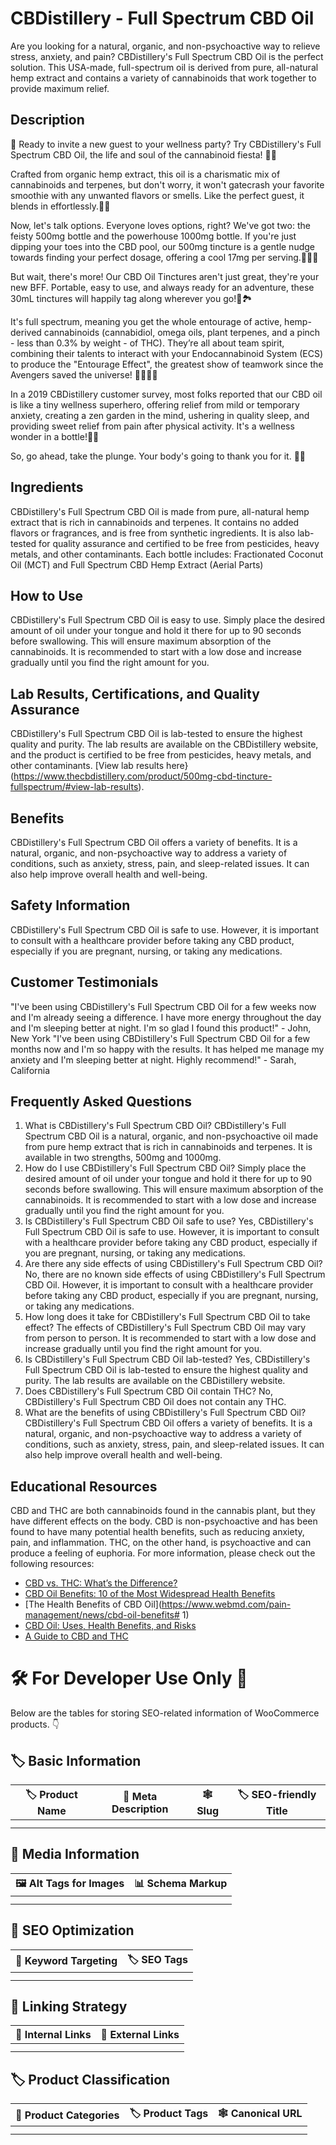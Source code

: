 # CBDistillery - Full Spectrum CBD Oil
Are you looking for a natural, organic, and non-psychoactive way to relieve stress, anxiety, and pain? CBDistillery's Full Spectrum CBD Oil is the perfect solution. This USA-made, full-spectrum oil is derived from pure, all-natural hemp extract and contains a variety of cannabinoids that work together to provide maximum relief.
## Description
🎉 Ready to invite a new guest to your wellness party? Try CBDistillery's Full Spectrum CBD Oil, the life and soul of the cannabinoid fiesta! 🌿🌱

Crafted from organic hemp extract, this oil is a charismatic mix of cannabinoids and terpenes, but don't worry, it won't gatecrash your favorite smoothie with any unwanted flavors or smells. Like the perfect guest, it blends in effortlessly.🍹😎

Now, let's talk options. Everyone loves options, right? We've got two: the feisty 500mg bottle and the powerhouse 1000mg bottle. If you're just dipping your toes into the CBD pool, our 500mg tincture is a gentle nudge towards finding your perfect dosage, offering a cool 17mg per serving.🏊‍♀️💧

But wait, there's more! Our CBD Oil Tinctures aren't just great, they're your new BFF. Portable, easy to use, and always ready for an adventure, these 30mL tinctures will happily tag along wherever you go!🎒🏞️

It's full spectrum, meaning you get the whole entourage of active, hemp-derived cannabinoids (cannabidiol, omega oils, plant terpenes, and a pinch - less than 0.3% by weight - of THC). They’re all about team spirit, combining their talents to interact with your Endocannabinoid System (ECS) to produce the "Entourage Effect", the greatest show of teamwork since the Avengers saved the universe! 🦸‍♂️🦸‍♀️

In a 2019 CBDistillery customer survey, most folks reported that our CBD oil is like a tiny wellness superhero, offering relief from mild or temporary anxiety, creating a zen garden in the mind, ushering in quality sleep, and providing sweet relief from pain after physical activity. It's a wellness wonder in a bottle!🌟🍾

So, go ahead, take the plunge. Your body's going to thank you for it. 🎈🎉
## Ingredients
CBDistillery's Full Spectrum CBD Oil is made from pure, all-natural hemp extract that is rich in cannabinoids and terpenes. It contains no added flavors or fragrances, and is free from synthetic ingredients. It is also lab-tested for quality assurance and certified to be free from pesticides, heavy metals, and other contaminants. Each bottle includes: Fractionated Coconut Oil (MCT) and Full Spectrum CBD Hemp Extract (Aerial Parts)
## How to Use
CBDistillery's Full Spectrum CBD Oil is easy to use. Simply place the desired amount of oil under your tongue and hold it there for up to 90 seconds before swallowing. This will ensure maximum absorption of the cannabinoids. It is recommended to start with a low dose and increase gradually until you find the right amount for you.
## Lab Results, Certifications, and Quality Assurance
CBDistillery's Full Spectrum CBD Oil is lab-tested to ensure the highest quality and purity. The lab results are available on the CBDistillery website, and the product is certified to be free from pesticides, heavy metals, and other contaminants. [View lab results here}(https://www.thecbdistillery.com/product/500mg-cbd-tincture-fullspectrum/#view-lab-results).
## Benefits
CBDistillery's Full Spectrum CBD Oil offers a variety of benefits. It is a natural, organic, and non-psychoactive way to address a variety of conditions, such as anxiety, stress, pain, and sleep-related issues. It can also help improve overall health and well-being.
## Safety Information
CBDistillery's Full Spectrum CBD Oil is safe to use. However, it is important to consult with a healthcare provider before taking any CBD product, especially if you are pregnant, nursing, or taking any medications.
## Customer Testimonials
"I've been using CBDistillery's Full Spectrum CBD Oil for a few weeks now and I'm already seeing a difference. I have more energy throughout the day and I'm sleeping better at night. I'm so glad I found this product!" - John, New York
"I've been using CBDistillery's Full Spectrum CBD Oil for a few months now and I'm so happy with the results. It has helped me manage my anxiety and I'm sleeping better at night. Highly recommend!" - Sarah, California
## Frequently Asked Questions
1. What is CBDistillery's Full Spectrum CBD Oil?
CBDistillery's Full Spectrum CBD Oil is a natural, organic, and non-psychoactive oil made from pure hemp extract that is rich in cannabinoids and terpenes. It is available in two strengths, 500mg and 1000mg.
2. How do I use CBDistillery's Full Spectrum CBD Oil?
Simply place the desired amount of oil under your tongue and hold it there for up to 90 seconds before swallowing. This will ensure maximum absorption of the cannabinoids. It is recommended to start with a low dose and increase gradually until you find the right amount for you.
3. Is CBDistillery's Full Spectrum CBD Oil safe to use?
Yes, CBDistillery's Full Spectrum CBD Oil is safe to use. However, it is important to consult with a healthcare provider before taking any CBD product, especially if you are pregnant, nursing, or taking any medications.
4. Are there any side effects of using CBDistillery's Full Spectrum CBD Oil?
No, there are no known side effects of using CBDistillery's Full Spectrum CBD Oil. However, it is important to consult with a healthcare provider before taking any CBD product, especially if you are pregnant, nursing, or taking any medications.
5. How long does it take for CBDistillery's Full Spectrum CBD Oil to take effect?
The effects of CBDistillery's Full Spectrum CBD Oil may vary from person to person. It is recommended to start with a low dose and increase gradually until you find the right amount for you.
6. Is CBDistillery's Full Spectrum CBD Oil lab-tested?
Yes, CBDistillery's Full Spectrum CBD Oil is lab-tested to ensure the highest quality and purity. The lab results are available on the CBDistillery website.
7. Does CBDistillery's Full Spectrum CBD Oil contain THC?
No, CBDistillery's Full Spectrum CBD Oil does not contain any THC.
8. What are the benefits of using CBDistillery's Full Spectrum CBD Oil?
CBDistillery's Full Spectrum CBD Oil offers a variety of benefits. It is a natural, organic, and non-psychoactive way to address a variety of conditions, such as anxiety, stress, pain, and sleep-related issues. It can also help improve overall health and well-being.
## Educational Resources
CBD and THC are both cannabinoids found in the cannabis plant, but they have different effects on the body. CBD is non-psychoactive and has been found to have many potential health benefits, such as reducing anxiety, pain, and inflammation. THC, on the other hand, is psychoactive and can produce a feeling of euphoria. 
For more information, please check out the following resources:
- [CBD vs. THC: What’s the Difference?](https://www.healthline.com/health/cbd-vs-thc)
- [CBD Oil Benefits: 10 of the Most Widespread Health Benefits](https://www.medicalnewstoday.com/articles/317221)
- [The Health Benefits of CBD Oil](https://www.webmd.com/pain-management/news/cbd-oil-benefits# 1)
- [CBD Oil: Uses, Health Benefits, and Risks](https://www.verywellhealth.com/cbd-oil-benefits-uses-side-effects-4174562)
- [A Guide to CBD and THC](https://www.projectcbd.org/cbd-101/cbd-thc)
# 🛠️ For Developer Use Only 🔐

Below are the tables for storing SEO-related information of WooCommerce products. 👇

## 🏷️ Basic Information 

| 🏷️ Product Name | 📝 Meta Description | 🕸️ Slug | 🏷️ SEO-friendly Title |
| -------------- | ------------------ | ------ | ---------------------- |
|                |                    |        |                        |
|                |                    |        |                        |

## 📸 Media Information

| 🖼️ Alt Tags for Images | 📊 Schema Markup |
| --------------------- | --------------- |
|                       |                 |
|                       |                 |

## 🔎 SEO Optimization

| 🎯 Keyword Targeting | 🏷️ SEO Tags |
| ------------------- | ---------- |
|                     |            |
|                     |            |

## 🔗 Linking Strategy 

| 🔗 Internal Links | 🔗 External Links |
| ---------------- | ---------------- |
|                  |                  |
|                  |                  |

## 🏷️ Product Classification 

| 📂 Product Categories | 🏷️ Product Tags | 🕸️ Canonical URL |
| ------------------ | ------------ | ------------- |
|                    |              |               |
|                    |              |               |
